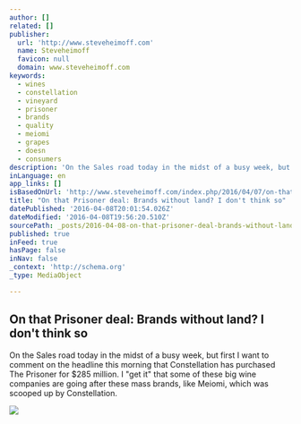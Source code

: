 ```yaml
---
author: []
related: []
publisher:
  url: 'http://www.steveheimoff.com'
  name: Steveheimoff
  favicon: null
  domain: www.steveheimoff.com
keywords:
  - wines
  - constellation
  - vineyard
  - prisoner
  - brands
  - quality
  - meiomi
  - grapes
  - doesn
  - consumers
description: 'On the Sales road today in the midst of a busy week, but first I want to comment on the headline this morning that Constellation has purchased The Prisoner for $285 million. I "get it" that some of these big wine companies are going after these mass brands, like Meiomi, which was scooped up by Constellation.'
inLanguage: en
app_links: []
isBasedOnUrl: 'http://www.steveheimoff.com/index.php/2016/04/07/on-that-prisoner-deal-brands-without-land-i-dont-think-so/'
title: "On that Prisoner deal: Brands without land? I don't think so"
datePublished: '2016-04-08T20:01:54.026Z'
dateModified: '2016-04-08T19:56:20.510Z'
sourcePath: _posts/2016-04-08-on-that-prisoner-deal-brands-without-land-i-dont-think-so.md
published: true
inFeed: true
hasPage: false
inNav: false
_context: 'http://schema.org'
_type: MediaObject

---
```

<article style=""><h1>On that Prisoner deal: Brands without land? I don't think so</h1><p>On the Sales road today in the midst of a busy week, but first I want to comment on the headline this morning that Constellation has purchased The Prisoner for $285 million. I "get it" that some of these big wine companies are going after these mass brands, like Meiomi, which was scooped up by Constellation.</p><img src="http://www.steveheimoff.com/wp-content/themes/eNews/images/logo.jpg" /></article>